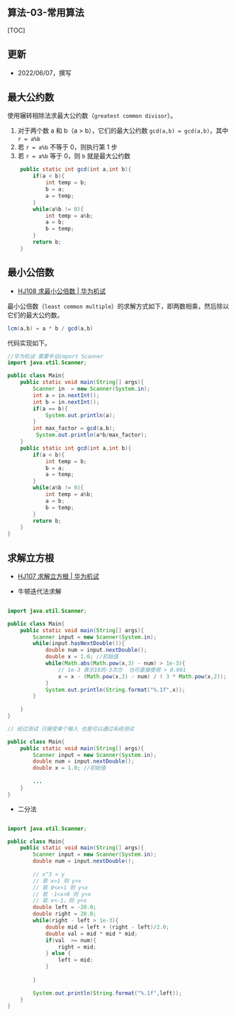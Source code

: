 

## 算法-03-常用算法


[TOC]

## 更新
* 2022/06/07，撰写



## 最大公约数

使用辗转相除法求最大公约数（`greatest common divisor`）。
1. 对于两个数 a 和 b（a > b），它们的最大公约数 `gcd(a,b) = gcd(a,b)`，其中 `r = a%b`
2. 若 `r = a%b` 不等于 0，则执行第 1 步
3. 若 `r = a%b` 等于 0，则 `b` 就是最大公约数


```java
    public static int gcd(int a,int b){
        if(a < b){
            int temp = b;
            b = a;
            a = temp;
        }
        while(a%b != 0){
            int temp = a%b;
            a = b;
            b = temp;
        }
        return b;
    }
```



## 最小公倍数

* [HJ108 求最小公倍数 | 华为机试](https://www.nowcoder.com/practice/22948c2cad484e0291350abad86136c3?tpId=37&tqId=21331&rp=1&ru=/exam/oj/ta&qru=/exam/oj/ta&sourceUrl=%2Fexam%2Foj%2Fta%3Fpage%3D3%26tpId%3D37%26type%3D37&difficulty=undefined&judgeStatus=undefined&tags=&title=)



最小公倍数（`least common multiple`）的求解方式如下，即两数相乘，然后除以它们的最大公约数。

```java
lcm(a,b) = a * b / gcd(a,b)
```

代码实现如下。

```java
//华为机试 需要手动import Scanner
import java.util.Scanner;

public class Main{
    public static void main(String[] args){
        Scanner in  = new Scanner(System.in);
        int a = in.nextInt();
        int b = in.nextInt();
        if(a == b){
            System.out.println(a);
        }
        int max_factor = gcd(a,b);
         System.out.println(a*b/max_factor);
    }
    public static int gcd(int a,int b){
        if(a < b){
            int temp = b;
            b = a;
            a = temp;
        }
        while(a%b != 0){
            int temp = a%b;
            a = b;
            b = temp;
        }
        return b;
    }
}
```


## 求解立方根
* [HJ107 求解立方根 | 华为机试](https://www.nowcoder.com/practice/caf35ae421194a1090c22fe223357dca?tpId=37&tqId=21330&rp=1&ru=/exam/oj/ta&qru=/exam/oj/ta&sourceUrl=%2Fexam%2Foj%2Fta%3Fpage%3D3%26tpId%3D37%26type%3D37&difficulty=undefined&judgeStatus=undefined&tags=&title=)


* 牛顿迭代法求解


```java

import java.util.Scanner;

public class Main{
    public static void main(String[] args){
        Scanner input = new Scanner(System.in);
        while(input.hasNextDouble()){
            double num = input.nextDouble();
            double x = 1.0; //初始值
            while(Math.abs(Math.pow(x,3) - num) > 1e-3){
                // 1e-3 表示10的-3次方  也可直接使用 > 0.001
                x = x - (Math.pow(x,3) - num) / ( 3 * Math.pow(x,2));
            }
            System.out.println(String.format("%.1f",x));
        }
        
    }
}

// 经过测试 只接受单个输入 也是可以通过系统测试

public class Main{
    public static void main(String[] args){
        Scanner input = new Scanner(System.in);
        double num = input.nextDouble();
        double x = 1.0; //初始值
        
        ...
    }
}
```

* 二分法

```java

import java.util.Scanner;

public class Main{
    public static void main(String[] args){
        Scanner input = new Scanner(System.in);
        double num = input.nextDouble();
    
        // x^3 = y
        // 若 x>1 则 y>x
        // 若 0<x<1 则 y<x
        // 若 -1<x<0 则 y>x
        // 若 x<-1，则 y<x
        double left = -20.0;
        double right = 20.0;
        while(right - left > 1e-3){
            double mid = left + (right - left)/2.0;
            double val = mid * mid * mid;
            if(val  >= num){
                right = mid;
            } else {
                left = mid;
            }
      
        }
        
        System.out.println(String.format("%.1f",left));
    }
}
```